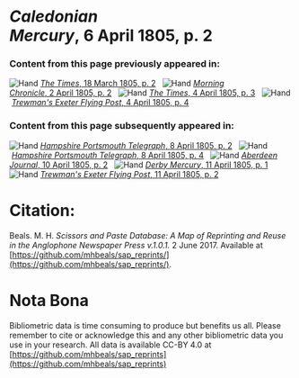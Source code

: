# *Caledonian Mercury*, 6 April 1805, p. 2  
  
### Content from this page previously appeared in:  
![Hand](http://scissorsandpaste.net/wp-content/uploads/2017/06/smallhandpointer.png) [*The Times*, 18 March 1805, p. 2](https://mhbeals.github.io/sap_html/The-Times/The-Times-18-March-1805-p-2)  
![Hand](http://scissorsandpaste.net/wp-content/uploads/2017/06/smallhandpointer.png) [*Morning Chronicle*, 2 April 1805, p. 2](https://mhbeals.github.io/sap_html/Morning-Chronicle/Morning-Chronicle-2-April-1805-p-2)  
![Hand](http://scissorsandpaste.net/wp-content/uploads/2017/06/smallhandpointer.png) [*The Times*, 4 April 1805, p. 3](https://mhbeals.github.io/sap_html/The-Times/The-Times-4-April-1805-p-3)  
![Hand](http://scissorsandpaste.net/wp-content/uploads/2017/06/smallhandpointer.png) [*Trewman's Exeter Flying Post*, 4 April 1805, p. 4](https://mhbeals.github.io/sap_html/Trewman's-Exeter-Flying-Post/Trewman's-Exeter-Flying-Post-4-April-1805-p-4)  
  
### Content from this page subsequently appeared in:  
![Hand](http://scissorsandpaste.net/wp-content/uploads/2017/06/smallhandpointer.png) [*Hampshire Portsmouth Telegraph*, 8 April 1805, p. 2](https://mhbeals.github.io/sap_html/Hampshire-Portsmouth-Telegraph/Hampshire-Portsmouth-Telegraph-8-April-1805-p-2)  
![Hand](http://scissorsandpaste.net/wp-content/uploads/2017/06/smallhandpointer.png) [*Hampshire Portsmouth Telegraph*, 8 April 1805, p. 4](https://mhbeals.github.io/sap_html/Hampshire-Portsmouth-Telegraph/Hampshire-Portsmouth-Telegraph-8-April-1805-p-4)  
![Hand](http://scissorsandpaste.net/wp-content/uploads/2017/06/smallhandpointer.png) [*Aberdeen Journal*, 10 April 1805, p. 2](https://mhbeals.github.io/sap_html/Aberdeen-Journal/Aberdeen-Journal-10-April-1805-p-2)  
![Hand](http://scissorsandpaste.net/wp-content/uploads/2017/06/smallhandpointer.png) [*Derby Mercury*, 11 April 1805, p. 1](https://mhbeals.github.io/sap_html/Derby-Mercury/Derby-Mercury-11-April-1805-p-1)  
![Hand](http://scissorsandpaste.net/wp-content/uploads/2017/06/smallhandpointer.png) [*Trewman's Exeter Flying Post*, 11 April 1805, p. 2](https://mhbeals.github.io/sap_html/Trewman's-Exeter-Flying-Post/Trewman's-Exeter-Flying-Post-11-April-1805-p-2)  


# Citation: 

Beals. M. H. *Scissors and Paste Database: A Map of Reprinting and Reuse in the Anglophone Newspaper Press v.1.0.1.* 2 June 2017. Available at [https://github.com/mhbeals/sap_reprints/](https://github.com/mhbeals/sap_reprints/). 

# Nota Bona

Bibliometric data is time consuming to produce but benefits us all. Please remember to cite or acknowledge this and any other bibliometric data you use in your research. All data is available CC-BY 4.0 at [https://github.com/mhbeals/sap_reprints](https://github.com/mhbeals/sap_reprints)